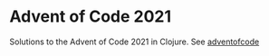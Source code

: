 # Advent of Code 2021
Solutions to the Advent of Code 2021 in Clojure. See [adventofcode](https://adventofcode.com/2021)
